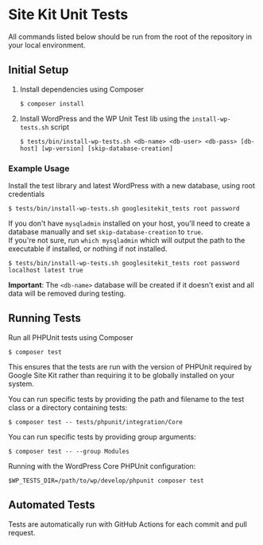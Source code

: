# Site Kit Unit Tests

All commands listed below should be run from the root of the repository in your local environment.

## Initial Setup

1. Install dependencies using Composer  
    ```
    $ composer install
    ```
1. Install WordPress and the WP Unit Test lib using the `install-wp-tests.sh` script  
    ```
    $ tests/bin/install-wp-tests.sh <db-name> <db-user> <db-pass> [db-host] [wp-version] [skip-database-creation]
    ```

### Example Usage

Install the test library and latest WordPress with a new database, using root credentials
```
$ tests/bin/install-wp-tests.sh googlesitekit_tests root password
```

If you don't have `mysqladmin` installed on your host, you'll need to create a database manually and set `skip-database-creation` to `true`.  
If you're not sure, run `which mysqladmin` which will output the path to the executable if installed, or nothing if not installed.
```
$ tests/bin/install-wp-tests.sh googlesitekit_tests root password localhost latest true
```

**Important**: The `<db-name>` database will be created if it doesn't exist and all data will be removed during testing.

## Running Tests

Run all PHPUnit tests using Composer
```
$ composer test
```
This ensures that the tests are run with the version of PHPUnit required by Google Site Kit rather than requiring it to be globally installed on your system.

You can run specific tests by providing the path and filename to the test class or a directory containing tests:
```
$ composer test -- tests/phpunit/integration/Core
```

You can run specific tests by providing group arguments:
```
$ composer test -- --group Modules
```

Running with the WordPress Core PHPUnit configuration:
```
$WP_TESTS_DIR=/path/to/wp/develop/phpunit composer test
```

## Automated Tests

Tests are automatically run with GitHub Actions for each commit and pull request.
